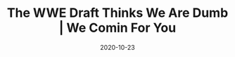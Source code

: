 ---
title: "The WWE Draft Thinks We Are Dumb | We Comin For You"
date: 2020-10-23
description: "The WWE Draft Thinks We Are Dumb | We Comin For You"
longDescription: >-
    The WWE had their annual Raw and Smackdown brand drafts. There were lots of surprises but the question needs to be asked does the WWE think we are stupid when it comes to these drafts?
    
    Check out more of We Coming For You Podcast https://www.youtube.com/playlist?list=PLHfX49CabZcKBdz9BZuiGTXyka5ZE4s2X
    
    The WWE Draft Thinks We Are Dumb | We Comin For You
duration: "0:15:07"
youtubeId: "awdC_-f-7yY"

image: "/uploads/thumbnails/awdC_-f-7yY.jpg"
tags: ["wrestling","wwe"]
draft: false
---